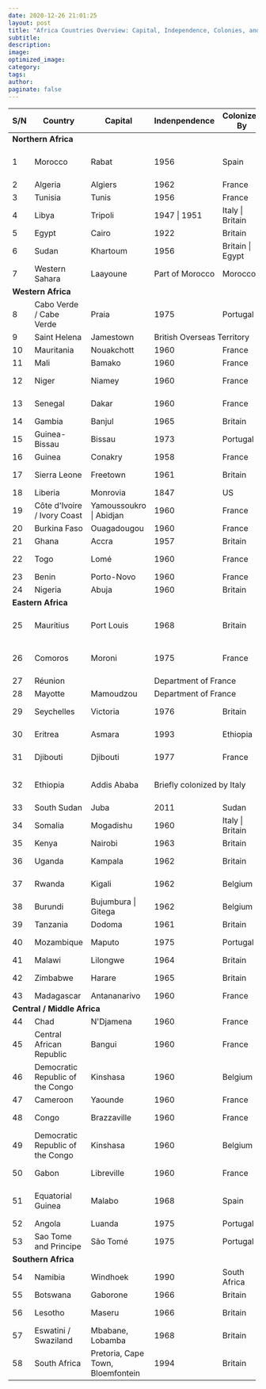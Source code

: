 ```yaml
---
date: 2020-12-26 21:01:25
layout: post
title: "Africa Countries Overview: Capital, Independence, Colonies, and Languages"
subtitle:
description:
image:
optimized_image:
category:
tags:
author:
paginate: false
---
```


<table  style="width:500px">
  <thead>
    <tr>
      <th> S/N </th>
      <th>Country</th>
      <th>Capital</th>
      <th>Indenpendence</th>
      <th>Colonized By</th>
      <th>Languages</th>
    </tr>
  </thead>
  <tfoot>
    <tr>
    </tr>
  </tfoot>
  <tbody>
    <tr id="ROW1">
      <td colspan=6> <b>Northern Africa</b> </td>
    </tr>
    <tr>
      <td> 1 </td>
      <td> Morocco </td>
      <td> Rabat </td>
      <td> 1956 </td>
      <td> Spain </td>
      <td> Arabic*, French, Berber dialects, Spanish </td>
    </tr>
    <tr>
      <td> 2 </td>
      <td> Algeria </td>
      <td> Algiers </td>
      <td> 1962 </td>
      <td> France </td>
      <td> Arabic*, French </td>
    </tr>
    <tr>
      <td> 3 </td>
      <td> Tunisia </td>
      <td> Tunis </td>
      <td> 1956 </td>
      <td> France </td>
      <td> Arabic*, French </td>
    </tr>
    <tr>
      <td> 4 </td>
      <td> Libya </td>
      <td> Tripoli </td>
      <td> 1947 | 1951 </td>
      <td> Italy | Britain </td>
      <td> Arabic*, Italian, English </td>
    </tr> 
    <tr>
      <td> 5 </td>
      <td> Egypt </td>
      <td> Cairo </td>
      <td> 1922 </td>
      <td> Britain </td>
      <td> Arabic* </td>
    </tr>
    <tr>
      <td> 6 </td>
      <td> Sudan </td>
      <td> Khartoum </td>
      <td> 1956 </td>
      <td> Britain | Egypt </td>
      <td> Arabic*, English </td>
    </tr>
    <tr>
      <td> 7 </td>
      <td> Western Sahara </td>
      <td> Laayoune </td>
      <td> Part of Morocco </td>
      <td> Morocco </td>
      <td> Spanish </td>
    </tr>
    <tr>
      <td colspan=6> <b>Western Africa</b> </td>
    </tr>
    <tr>
      <td> 8 </td>
      <td> Cabo Verde / Cabe Verde </td>
      <td> Praia </td>
      <td> 1975 </td>
      <td> Portugal </td>
      <td> Portuguese, Criuolo </td>
    </tr>
    <tr>
      <td> 9 </td>
      <td> Saint Helena </td>
      <td> Jamestown </td>
      <td colspan=3> British Overseas Territory </td>
    </tr>
    <tr>
      <td> 10 </td>
      <td> Mauritania </td>
      <td> Nouakchott </td>
      <td>  1960 </td>
      <td> France </td>
      <td> Arabic*, French </td>
    </tr> 
    <tr>
      <td> 11 </td>
      <td> Mali </td>
      <td> Bamako </td>
      <td> 1960 </td>
      <td> France </td>
      <td> French*</td>
    </tr>
    <tr>
      <td> 12 </td>
      <td> Niger </td>
      <td> Niamey </td>
      <td> 1960 </td>
      <td> France </td>
      <td> French*, Hausa, Songhai, Arabic </td>
    </tr>
    <tr>
      <td> 13 </td>
      <td> Senegal </td>
      <td> Dakar </td>
      <td> 1960 </td>
      <td> France </td>
      <td> French, Wolof, Serer, Arabic </td>
    </tr>
    <tr>
      <td> 14 </td>
      <td> Gambia </td>
      <td> Banjul </td>
      <td> 1965 </td>
      <td> Britain </td>
      <td> English* </td>
    </tr> 
    <tr>
      <td> 15 </td>
      <td> Guinea-Bissau </td>
      <td> Bissau </td>
      <td> 1973 </td>
      <td> Portugal </td>
      <td> Portuguese*, Criolo </td>
    </tr>
    <tr>
      <td> 16 </td>
      <td> Guinea </td>
      <td> Conakry </td>
      <td>  1958 </td>
      <td> France </td>
      <td> French </td>
    </tr>
    <tr>
      <td> 17 </td>
      <td> Sierra Leone </td>
      <td> Freetown </td>
      <td> 1961 </td>
      <td> Britain </td>
      <td> English*, Mende, Temne, Krio</td>
    </tr>
    <tr>
      <td> 18 </td>
      <td> Liberia </td>
      <td> Monrovia </td>
      <td> 1847 </td>
      <td> US </td>
      <td> English* </td>
    </tr>
    <tr>
      <td> 19 </td>
      <td> Côte d'Ivoire / Ivory Coast </td>
      <td> Yamoussoukro | Abidjan </td>
      <td> 1960 </td>
      <td> France </td>
      <td> French </td>
    </tr>
    <tr>
      <td> 20 </td>
      <td> Burkina Faso </td>
      <td> Ouagadougou </td>
      <td> 1960 </td>
      <td> France </td>
      <td> French* </td>
    </tr> 
    <tr>
      <td> 21 </td>
      <td> Ghana </td>
      <td> Accra </td>
      <td> 1957 </td>
      <td> Britain </td>
      <td> English* </td>
    </tr>
    <tr>
      <td> 22 </td>
      <td> Togo </td>
      <td> Lomé </td>
      <td> 1960 </td>
      <td> France </td>
      <td> French*, Ewé, Mina, Kabyé, Cotocoli </td>
    </tr>
    <tr>
      <td> 23 </td>
      <td> Benin </td>
      <td> Porto-Novo </td>
      <td> 1960 </td>
      <td> France </td>
      <td> French* </td>
    </tr>
    <tr>
      <td> 24 </td>
      <td> Nigeria </td>
      <td> Abuja </td>
      <td> 1960 </td>
      <td> Britain </td>
      <td> English </td>
    </tr>
    <tr>
      <td colspan=6> <b>Eastern Africa</b> </td>
    </tr>
    <tr>
      <td> 25 </td>
      <td> Mauritius </td>
      <td> Port Louis </td>
      <td> 1968 </td>
      <td> Britain </td>
      <td> English*, French*, Creole, Hindi, Urdu, Hakka </td>
    </tr> 
    <tr>
      <td> 26 </td>
      <td> Comoros </td>
      <td> Moroni </td>
      <td> 1975 </td>
      <td> France </td>
      <td> Comorian*, French, Arabic,  Shaafi Islam, Malagasu</td>
    </tr> 
    <tr>
      <td> 27 </td>
      <td> Réunion </td>
      <td> </td>
      <td colspan=3> Department of France</td>
      <td></td>
    </tr>
    <tr>
      <td> 28 </td>
      <td> Mayotte </td>
      <td> Mamoudzou </td>
      <td colspan=3> Department of France</td>
    </tr>
    <tr>
      <td> 29 </td>
      <td> Seychelles </td>
      <td> Victoria </td>
      <td> 1976 </td>
      <td> Britain </td>
      <td> English*, French*, Seselwa </td>
    </tr>
    <tr>
      <td> 30 </td>
      <td> Eritrea </td>
      <td> Asmara </td>
      <td> 1993</td>
      <td> Ethiopia </td>
      <td> Tigrinya, English, Arabic</td>
    </tr>
    <tr>
      <td> 31 </td>
      <td> Djibouti </td>
      <td> Djibouti </td>
      <td> 1977 </td>
      <td> France </td>
      <td> Arabic*, French*, Afar, Somali </td>
    </tr> 
    <tr>
      <td> 32 </td>
      <td> Ethiopia </td>
      <td> Addis Ababa </td>
      <td colspan=2> Briefly colonized by Italy </td>
      <td> English,Afar, Amharic, Oromo, Somali, Tigrinya</td>
    </tr>
    <tr>
      <td> 33 </td>
      <td> South Sudan </td>
      <td> Juba </td>
      <td> 2011 </td>
      <td> Sudan </td>
      <td> English*, Swahili</td>
    </tr>
    <tr>
      <td> 34 </td>
      <td> Somalia </td>
      <td> Mogadishu </td>
      <td> 1960 </td>
      <td> Italy | Britain</td>
      <td> Somali*, Arabic, English, Italian</td>
    </tr>
    <tr>
      <td> 35 </td>
      <td> Kenya </td>
      <td> Nairobi </td>
      <td> 1963 </td>
      <td> Britain </td>
      <td> English*, Swahili</td>
    </tr>
    <tr>
      <td> 36 </td>
      <td> Uganda </td>
      <td> Kampala </td>
      <td> 1962 </td>
      <td> Britain </td>
      <td> English*, Swahili, Luganda, Ateso, Luo</td>
    </tr>
    <tr>
      <td> 37 </td>
      <td> Rwanda </td>
      <td> Kigali </td>
      <td> 1962 </td>
      <td> Belgium </td>
      <td> English*, French, Kinyarwanda</td>
    </tr> 
    <tr>
      <td> 38 </td>
      <td> Burundi </td>
      <td> Bujumbura | Gitega </td>
      <td> 1962 </td>
      <td> Belgium </td>
      <td> Kirundi*, French*, Swahili</td>
    </tr>
    <tr>
      <td> 39 </td>
      <td> Tanzania </td>
      <td> Dodoma </td>
      <td> 1961 </td>
      <td> Britain </td>
      <td> Swahili, English </td>
    </tr>
    <tr>
      <td> 40 </td>
      <td> Mozambique </td>
      <td> Maputo </td>
      <td> 1975 </td>
      <td> Portugal </td>
      <td> Portuguese*, Bantu languages </td>
    </tr>
    <tr>
      <td> 41 </td>
      <td> Malawi </td>
      <td> Lilongwe </td>
      <td> 1964 </td>
      <td> Britain </td>
      <td> English, Chichewa </td>
    </tr>
    <tr>
      <td> 42 </td>
      <td> Zimbabwe </td>
      <td> Harare </td>
      <td> 1965 </td>
      <td> Britain </td>
      <td> English*, Ndebele, Shona</td>
    </tr>
    <tr>
      <td> 43 </td>
      <td> Madagascar </td>
      <td> Antananarivo</td>
      <td> 1960 </td>
      <td> France </td>
      <td> Malagasy, French*</td>
    </tr> 
    <tr>
      <td colspan=6> <b>Central / Middle Africa</b> </td>
    </tr>
    <tr>
      <td> 44 </td>
      <td> Chad </td>
      <td> N'Djamena </td>
      <td> 1960 </td>
      <td> France </td>
      <td> Arabic, French</td>
    </tr>
    <tr>
      <td> 45 </td>
      <td> Central African Republic </td>
      <td> Bangui </td>
      <td> 1960 </td>
      <td> France </td>
      <td> French*, Sangho, Arabic, Hansa, Swahili</td>
    </tr>
    <tr>
      <td> 46 </td>
      <td> Democratic Republic of the Congo </td>
      <td> Kinshasa </td>
      <td> 1960 </td>
      <td> Belgium </td>
      <td> French*, Swahili, Lingala, Ishiluba, Kikongo </td>
    </tr>
    <tr>
      <td> 47 </td>
      <td> Cameroon </td>
      <td> Yaounde </td>
      <td> 1960 </td>
      <td> France </td>
      <td> English, French</td>
    </tr>
    <tr>
      <td> 48 </td>
      <td> Congo </td>
      <td> Brazzaville </td>
      <td> 1960 </td>
      <td> France </td>
      <td> French*, Lingala, Kikongo</td>
    </tr>
     <tr>
      <td> 49 </td>
      <td> Democratic Republic of the Congo </td>
      <td> Kinshasa </td>
      <td> 1960 </td>
      <td> Belgium </td>
      <td> French*, Swahili, Lingala, Ishiluba, Kikongo </td>
    </tr>
    <tr>
      <td> 50 </td>
      <td> Gabon </td>
      <td> Libreville </td>
      <td> 1960 </td>
      <td> France </td>
      <td> French*, Fang, Myene, Bateke </td>
    </tr>
    <tr>
      <td> 51 </td>
      <td> Equatorial Guinea </td>
      <td> Malabo</td>
      <td> 1968 </td>
      <td> Spain </td>
      <td> Spanish, Portuguese,French*, English, Fang </td>
    </tr>
    <tr>
      <td> 52 </td>
      <td> Angola </td>
      <td> Luanda </td>
      <td> 1975 </td>
      <td>  Portugal </td>
      <td> Bantu, Portuguese* </td>
    </tr>
    <tr>
      <td> 53 </td>
      <td> Sao Tome and Principe </td>
      <td> São Tomé </td>
      <td> 1975 </td>
      <td> Portugal </td>
      <td> Portuguese </td>
    </tr>
    <tr>
      <td colspan=6> <b>Southern Africa</b> </td>
    </tr>
    <tr>
      <td> 54 </td>
      <td> Namibia </td>
      <td> Windhoek </td>
      <td> 1990 </td>
      <td> South Africa </td>
      <td> English*, Afrikaans, German </td>
    </tr>
    <tr>
      <td> 55 </td>
      <td> Botswana </td>
      <td> Gaborone </td>
      <td> 1966 </td>
      <td> Britain </td>
      <td> English*, Setswana </td>
    </tr>
    <tr>
      <td> 56 </td>
      <td> Lesotho </td>
      <td> Maseru </td>
      <td> 1966 </td>
      <td> Britain </td>
      <td> English*, Sesotho*, Zulu, Xhosa </td>
    </tr>
    <tr>
      <td> 57 </td>
      <td> Eswatini / Swaziland </td>
      <td> Mbabane, Lobamba</td>
      <td> 1968 </td>
      <td> Britain </td>
      <td> Swazi, English </td>
    </tr>
    <tr>
      <td> 58 </td>
      <td> South Africa </td>
      <td> Pretoria, Cape Town, Bloemfontein </td>
      <td> 1994 </td>
      <td> Britain </td>
      <td> Xhosa*, Zulu*, English,</td>
    </tr>
   
  </tbody>
</table>
